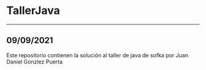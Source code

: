 # TallerJava
---------------
09/09/2021
---------------
Este repositorio contienen la solución al taller de java de sofka por Juan Daniel Gonzlez Puerta


